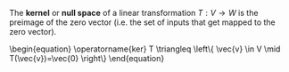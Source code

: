 The **kernel** or **null space** of a linear transformation $T: V \to W$ is the preimage of the zero vector (i.e. the set of inputs that get mapped to the zero vector).

\begin{equation}
\operatorname{ker} T \triangleq \left\\{ \vec{v} \in V \mid T(\vec{v})=\vec{0} \right\\}
\end{equation}